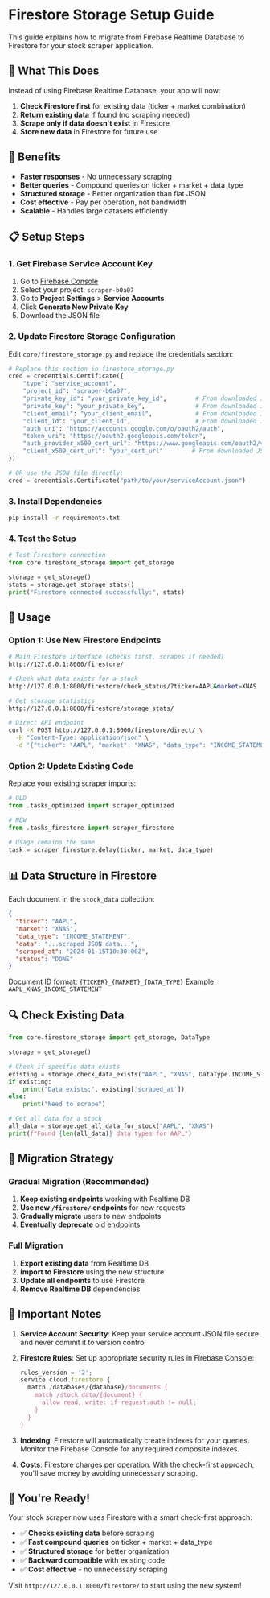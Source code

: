 # Firestore Storage Setup Guide

This guide explains how to migrate from Firebase Realtime Database to Firestore for your stock scraper application.

## 🎯 **What This Does**

Instead of using Firebase Realtime Database, your app will now:

1. **Check Firestore first** for existing data (ticker + market combination)
2. **Return existing data** if found (no scraping needed)
3. **Scrape only if data doesn't exist** in Firestore
4. **Store new data** in Firestore for future use

## 🚀 **Benefits**

- **Faster responses** - No unnecessary scraping
- **Better queries** - Compound queries on ticker + market + data_type
- **Structured storage** - Better organization than flat JSON
- **Cost effective** - Pay per operation, not bandwidth
- **Scalable** - Handles large datasets efficiently

## 📋 **Setup Steps**

### 1. **Get Firebase Service Account Key**

1. Go to [Firebase Console](https://console.firebase.google.com/)
2. Select your project: `scraper-b0a07`
3. Go to **Project Settings** > **Service Accounts**
4. Click **Generate New Private Key**
5. Download the JSON file

### 2. **Update Firestore Storage Configuration**

Edit `core/firestore_storage.py` and replace the credentials section:

```python
# Replace this section in firestore_storage.py
cred = credentials.Certificate({
    "type": "service_account",
    "project_id": "scraper-b0a07",
    "private_key_id": "your_private_key_id",        # From downloaded JSON
    "private_key": "your_private_key",              # From downloaded JSON  
    "client_email": "your_client_email",            # From downloaded JSON
    "client_id": "your_client_id",                  # From downloaded JSON
    "auth_uri": "https://accounts.google.com/o/oauth2/auth",
    "token_uri": "https://oauth2.googleapis.com/token",
    "auth_provider_x509_cert_url": "https://www.googleapis.com/oauth2/v1/certs",
    "client_x509_cert_url": "your_cert_url"        # From downloaded JSON
})

# OR use the JSON file directly:
cred = credentials.Certificate("path/to/your/serviceAccount.json")
```

### 3. **Install Dependencies**

```bash
pip install -r requirements.txt
```

### 4. **Test the Setup**

```python
# Test Firestore connection
from core.firestore_storage import get_storage

storage = get_storage()
stats = storage.get_storage_stats()
print("Firestore connected successfully:", stats)
```

## 🔧 **Usage**

### **Option 1: Use New Firestore Endpoints**

```bash
# Main Firestore interface (checks first, scrapes if needed)
http://127.0.0.1:8000/firestore/

# Check what data exists for a stock
http://127.0.0.1:8000/firestore/check_status/?ticker=AAPL&market=XNAS

# Get storage statistics
http://127.0.0.1:8000/firestore/storage_stats/

# Direct API endpoint
curl -X POST http://127.0.0.1:8000/firestore/direct/ \
  -H "Content-Type: application/json" \
  -d '{"ticker": "AAPL", "market": "XNAS", "data_type": "INCOME_STATEMENT"}'
```

### **Option 2: Update Existing Code**

Replace your existing scraper imports:

```python
# OLD
from .tasks_optimized import scraper_optimized

# NEW  
from .tasks_firestore import scraper_firestore

# Usage remains the same
task = scraper_firestore.delay(ticker, market, data_type)
```

## 📊 **Data Structure in Firestore**

Each document in the `stock_data` collection:

```json
{
  "ticker": "AAPL",
  "market": "XNAS", 
  "data_type": "INCOME_STATEMENT",
  "data": "...scraped JSON data...",
  "scraped_at": "2024-01-15T10:30:00Z",
  "status": "DONE"
}
```

Document ID format: `{TICKER}_{MARKET}_{DATA_TYPE}`
Example: `AAPL_XNAS_INCOME_STATEMENT`

## 🔍 **Check Existing Data**

```python
from core.firestore_storage import get_storage, DataType

storage = get_storage()

# Check if specific data exists
existing = storage.check_data_exists("AAPL", "XNAS", DataType.INCOME_STATEMENT)
if existing:
    print("Data exists:", existing['scraped_at'])
else:
    print("Need to scrape")

# Get all data for a stock
all_data = storage.get_all_data_for_stock("AAPL", "XNAS")
print(f"Found {len(all_data)} data types for AAPL")
```

## 🔄 **Migration Strategy**

### **Gradual Migration (Recommended)**

1. **Keep existing endpoints** working with Realtime DB
2. **Use new `/firestore/` endpoints** for new requests
3. **Gradually migrate** users to new endpoints
4. **Eventually deprecate** old endpoints

### **Full Migration**

1. **Export existing data** from Realtime DB
2. **Import to Firestore** using the new structure
3. **Update all endpoints** to use Firestore
4. **Remove Realtime DB** dependencies

## 🚨 **Important Notes**

1. **Service Account Security**: Keep your service account JSON file secure and never commit it to version control

2. **Firestore Rules**: Set up appropriate security rules in Firebase Console:
   ```javascript
   rules_version = '2';
   service cloud.firestore {
     match /databases/{database}/documents {
       match /stock_data/{document} {
         allow read, write: if request.auth != null;
       }
     }
   }
   ```

3. **Indexing**: Firestore will automatically create indexes for your queries. Monitor the Firebase Console for any required composite indexes.

4. **Costs**: Firestore charges per operation. With the check-first approach, you'll save money by avoiding unnecessary scraping.

## 🎉 **You're Ready!**

Your stock scraper now uses Firestore with a smart check-first approach:

- ✅ **Checks existing data** before scraping
- ✅ **Fast compound queries** on ticker + market + data_type  
- ✅ **Structured storage** for better organization
- ✅ **Backward compatible** with existing code
- ✅ **Cost effective** - no unnecessary scraping

Visit `http://127.0.0.1:8000/firestore/` to start using the new system! 